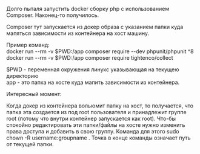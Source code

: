 Долго пыталя запустить docker сборку php с использованием Composer. Наконец-то получилось.  

Composer тут запускается из докер образа с указанием папки куда мапяться зависимости из контейнера на хост машину.  

Пример команд:  
docker run --rm -v $PWD:/app composer require --dev phpunit/phpunit ^8  
docker run --rm -v $PWD:/app composer require tightenco/collect  

$PWD - переменная окружения линукс указывающая на текущею директорию  
app - это папка на хосте куда мапить зависимости из контейнера.  

Интересный момент:  

Когда докер из контейнера вольюмит папку на хост, то получается, что папка эта создается из под root пользователя и принадлежит группе root (потому что внутри контейнер запускается как root). Что-бы спокойно редактировать эти папки/файлы на хосте нужно изменить права доступа и добавить в свою группу. 
Команда для этого sudo chown -R username:groupname . 
Точка в конце команды означает путь от текущей папки.
